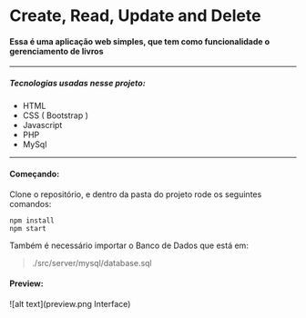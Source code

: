 # Create, Read, Update and Delete  

#### Essa é uma aplicação web simples, que tem como funcionalidade o gerenciamento de livros


***

##### Tecnologias usadas nesse projeto: 
	
* HTML
* CSS ( Bootstrap )
* Javascript
* PHP
* MySql

***

#### Começando:

Clone o repositório, e dentro da pasta do projeto rode os seguintes comandos:

```SHELL
npm install
npm start
``` 

Também é necessário importar o Banco de Dados que está em:
> ./src/server/mysql/database.sql

#### Preview: 

![alt text](preview.png Interface)

